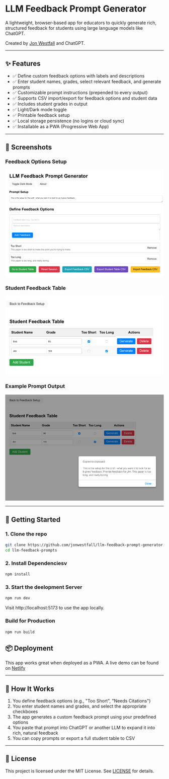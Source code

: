 # LLM Feedback Prompt Generator

A lightweight, browser-based app for educators to quickly generate rich, structured feedback for students using large language models like ChatGPT.

Created by [Jon Westfall](mailto:jon@jonwestfall.com) and ChatGPT.

---

## ✨ Features

- ✅ Define custom feedback options with labels and descriptions  
- ✅ Enter student names, grades, select relevant feedback, and generate prompts  
- ✅ Customizable prompt instructions (prepended to every output)  
- ✅ Supports CSV import/export for feedback options and student data  
- ✅ Includes student grades in output  
- ✅ Light/Dark mode toggle  
- ✅ Printable feedback setup  
- ✅ Local storage persistence (no logins or cloud sync)  
- ✅ Installable as a PWA (Progressive Web App)

---

## 📸 Screenshots

### Feedback Options Setup
![Feedback Options](./Options.png)

### Student Feedback Table
![Student Grid](./Students.png)

### Example Prompt Output
![Example Output](./Example.png)

---

## 🚀 Getting Started

### 1. Clone the repo

```bash
git clone https://github.com/jonwestfall/llm-feedback-prompt-generator.git
cd llm-feedback-prompts
```

### 2. Install Dependenciesv
```bash
npm install
```

### 3. Start the deelopment Server
```bash
npm run dev
```
Visit http://localhost:5173 to use the app locally.

### Build for Production
```bash
npm run build
```
## 📦 Deployment

This app works great when deployed as a PWA. A live demo can be found on [Netlify](https://llmfeedbackpromptgenerator.netlify.app)

---

## 🧠 How It Works

1. You define feedback options (e.g., "Too Short", "Needs Citations")
2. You enter student names and grades, and select the appropriate checkboxes
3. The app generates a custom feedback prompt using your predefined options
4. You paste that prompt into ChatGPT or another LLM to expand it into rich, natural feedback
5. You can copy prompts or export a full student table to CSV

---

## 📄 License

This project is licensed under the MIT License. See [LICENSE](LICENSE) for details.
